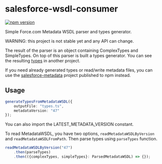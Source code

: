 # salesforce-wsdl-consumer

[![npm version](https://badge.fury.io/js/salesforce-wsdl-consumer.svg)](https://badge.fury.io/js/salesforce-wsdl-consumer)

Simple Force.com Metadata WSDL parser and types generator.

WARNING: this project is not stable yet and any API can change.

The result of the parser is an object containing ComplexTypes and SimpleTypes.
On top of this parser is built a types generator. 
You can see the resulting
[types](https://github.com/kratoon3/salesforce-metadata/blob/master/src/metadata-types.ts)
in another project.

If you need already generated types
or read/write metadata files,
you can use the
[salesforce-metadata](https://github.com/kratoon3/salesforce-metadata)
project published to npm instead.

## Usage
```typescript
generateTypesFromMetadataWSDL({
    outputFile: "types.ts",
    metadataVersion: "47"
});
```
You can also import the LATEST_METADATA_VERSION constant.

To read MetadataWSDL, you have two options,
`readMetadataWSDLByVersion` and `readMetadataWSDLFromPath`.
Then parse types using `parseTypes` function.
```typescript
readMetadataWSDLByVersion("47")
    .then(parseTypes)
    .then(({complexTypes, simpleTypes}: ParsedMetadataWSDL) => {});
```

